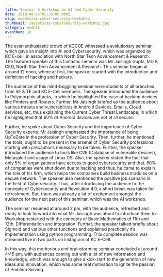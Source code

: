 ```yaml
---
title: Seminar & Workshop on AI and Cyber Security
date: 2018-08-25T06:30:00.000Z
slug: events/ai-cyber-security-workshop
thumbnail: /assets/ai-cybersecurity-workshop.jpg
category: events
eventNum: 10
---
```

The ever-enthusiastic crowd of KCCOE witnessed a evolutionary seminar, which gave an insight into AI and Cybersecurity, which was organized by KC E-cell, in association with North Star Tech Advancement & Research. The featured speaker of this fantastic seminar was Mr Jaisingh Gupta, MD & CEO, North Star Tech Advancement & Research. This seminar began at around 12 noon, where at first, the speaker started with the introduction and definition of hacking and hackers.

The audience of this mind-boggling seminar were students of all branches from SE & TE and KC E-Cell members. The speaker introduced the audience to Polymorphic attacks, in which he highlighted the ease of hacking devices like Printers and Routers. Further, Mr Jaisingh briefed up the audience about various threats and vulnerabilities in Android Devices, Emails, Cloud services, etc, thus explaining the Current Cyber Threat Landscape, in which he highlighted that 60% of Android devices are not at all secure.

Further, he spoke about Cyber Security and the importance of Cyber Security experts. Mr Jaisingh emphasized the importance of being UpToDate in the profession of Cyber Security. Then, further, he mentioned the tools, ought to be present in the arsenal of Cyber Security professional, starting with precautions necessary to be taken. Further, the speaker introduced the audience to tools like CVE (Database of vulnerable devices), Metasploit and usage of Linux OS. Also, the speaker stated the fact that only 5% of organizations have access to good cybersecurity and that, 60% of companies were shut down due to hacking and thus, he came to explain the role of his firm, which helps the companies build business modules on a secure network. The speaker also mentioned the positive job scenario in the field of Cybersecurity. Thus, after introducing the audience to the concepts of Cybersecurity and Revolution 4.0, a short break was taken for refreshment. But, there was already a lot of excitement amongst the audience for the next part of this seminar, which was the AI workshop.

 The seminar resumed at around 2 pm, with the audience, refreshed and ready to look forward into what Mr Jaisingh was about to introduce them to. Workshop restarted with the concepts of Basic Mathematics of 11th and 12th, Differentiation and Integration. Further, the speaker talked briefly about Sigmoid and various other functions and explained practically it’s implementation using python programming. This complete session was streamed live in two parts on Instagram of KC E-Cell.

In this way, this meritorious and brainstorming seminar concluded at around 4:45 pm, with audiences coming out with a lot of new information and knowledge, which was enough to give a kick-start to the generation of new ideas and innovation, which was some real motivation to ignite the passion of Problem Solving.